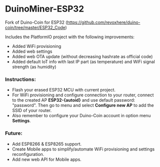 # DuinoMiner-ESP32

Fork of Duino-Coin for ESP32 (https://github.com/revoxhere/duino-coin/tree/master/ESP32_Code)

Includes the PlatformIO project with the following improvements:
+ Added WiFi provisioning
+ Added web settings
+ Added web OTA update (without decreasing hashrate as official code)
+ Added default IoT info with last IP part (as temperature) and WiFi signal strength (as humidity)

### Instructions:
+ Flash your erased ESP32 MCU with current project.
+ For WiFi provisioning and configure connection to your router, connect to the created AP **ESP32-{autoid}** and use default password: "password". Then go to menu and select **Configure new AP** to add the SSID of your router.
+ Also remember to configure your Duino-Coin account in option menu **Settings**.

### Future:
+ Add ESP8266 & ESP8265 support.
+ Create Mobile apps to simplify/automate WiFi provisioning and settings reconfiguration.
+ Add new web API for Mobile apps.
